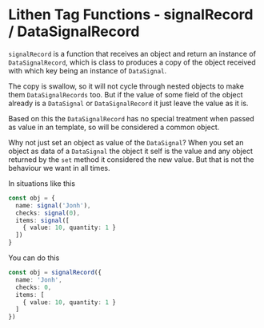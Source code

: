 # Lithen Tag Functions - signalRecord / DataSignalRecord

`signalRecord` is a function that receives an object and return an instance of `DataSignalRecord`, 
which is class to produces a copy of the object received with which key being an instance of 
`DataSignal`.

The copy is swallow, so it will not cycle through nested objects to make them `DataSignalRecords` 
too. But if the value of some field of the object already is a `DataSignal` or `DataSignalRecord` it 
just leave the value as it is.

Based on this the `DataSignalRecord` has no special treatment when passed as value in an template, 
so will be considered a common object.

Why not just set an object as value of the `DataSignal`? When you set an object as data of a 
`DataSignal` the object it self is the value and any object returned by the `set` method it 
considered the new value. But that is not the behaviour we want in all times.

In situations like this
```ts
const obj = {
  name: signal('Jonh'),
  checks: signal(0),
  items: signal([
    { value: 10, quantity: 1 }
  ])
}
```

You can do this
```ts
const obj = signalRecord({
  name: 'Jonh',
  checks: 0,
  items: [
    { value: 10, quantity: 1 }
  ]
})
```
